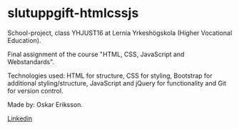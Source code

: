 # slutuppgift-htmlcssjs

School-project, class YHJUST16 at Lernia Yrkeshögskola (Higher Vocational Education).

Final assignment of the course "HTML, CSS, JavaScript and Webstandards".

Technologies used: HTML for structure, CSS for styling, Bootstrap for additional styling/structure,
JavaScript and jQuery for functionality and Git for version control.

Made by: Oskar Eriksson.

[Linkedin](https://se.linkedin.com/in/oskar-eriksson-827748133 "Linkedin")

